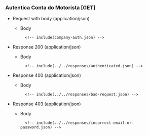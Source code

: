 ### Autentica Conta do Motorista [GET]

+ Request with body (application/json)

    + Body

            <!-- include(company-auth.json) -->

+ Response 200 (application/json)

    + Body

            <!-- include(../../responses/authenticated.json) -->

+ Response 400 (application/json)

    + Body

            <!-- include(../../responses/bad-request.json) -->

+ Response 403 (application/json)

    + Body

            <!-- include(../../responses/incorrect-email-or-password.json) -->

